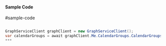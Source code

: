 #### Sample Code
#sample-code 

```C#

GraphServiceClient graphClient = new GraphServiceClient();
var calendarGroups = await graphClient.Me.CalendarGroups.CalendarGroups.Request().GetAsync();
*** 

```